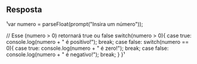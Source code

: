 ## Resposta

¹var numero = parseFloat(prompt("Insira um número"));
 
// Esse (numero > 0) retornará true ou false
switch(numero > 0){
    case true:
        console.log(numero + " é positivo!");
        break;
    case false:
        switch(numero == 0){
            case true:
                console.log(numero + " é zero!");
                break;
            case false:
                console.log(numero + " é negativo!");
                break;
        }
}¹
